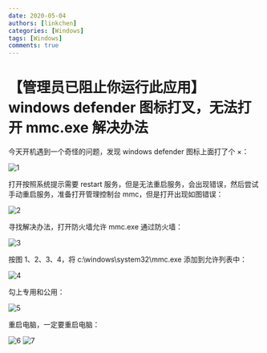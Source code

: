 ```yaml
---
date: 2020-05-04
authors: [linkchen]
categories: [Windows]
tags: [Windows]
comments: true
---
```


# 【管理员已阻止你运行此应用】windows defender 图标打叉，无法打开 mmc.exe 解决办法

今天开机遇到一个奇怪的问题，发现 windows defender 图标上面打了个 ×：

<!-- more -->

<img referrerPolicy="no-referrer" src="https://img2020.cnblogs.com/blog/1560524/202005/1560524-20200504171615189-445842819.jpg" alt="1">

打开按照系统提示需要 restart 服务，但是无法重启服务，会出现错误，然后尝试手动重启服务，准备打开管理控制台 mmc，但是打开出现如图错误：

<img referrerPolicy="no-referrer" src="https://img2020.cnblogs.com/blog/1560524/202005/1560524-20200504171654766-408079869.jpg" alt="2">

寻找解决办法，打开防火墙允许 mmc.exe 通过防火墙：

<img referrerPolicy="no-referrer" src="https://img2020.cnblogs.com/blog/1560524/202005/1560524-20200504171841594-2009679775.jpg" alt="3">

按图 1、2、3、4，将 c:\windows\system32\mmc.exe 添加到允许列表中：

<img referrerPolicy="no-referrer" src="https://img2020.cnblogs.com/blog/1560524/202005/1560524-20200504171855387-727345647.jpg" alt="4">

勾上专用和公用：

<img referrerPolicy="no-referrer" src="https://img2020.cnblogs.com/blog/1560524/202005/1560524-20200504171902261-563112187.jpg" alt="5">

重启电脑，一定要重启电脑：

<img referrerPolicy="no-referrer" src="https://img2020.cnblogs.com/blog/1560524/202005/1560524-20200504172134012-1384716243.png" alt="6">

<img referrerPolicy="no-referrer" src="https://img2020.cnblogs.com/blog/1560524/202005/1560524-20200504172211942-1975379909.png" alt="7">
